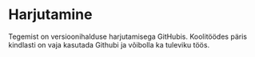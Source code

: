 # Harjutamine
Tegemist on versioonihalduse harjutamisega GitHubis.
Koolitöödes päris kindlasti on vaja kasutada Githubi ja võibolla ka tuleviku töös.
